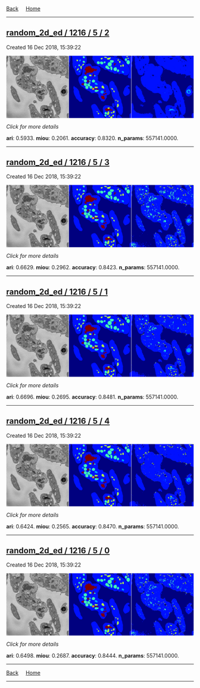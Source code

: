 
[Back](..)&nbsp;&nbsp;&nbsp;&nbsp;&nbsp;[Home](https://leapmanlab.github.io/snapshots)

---

<div class="summary"><a href="2"><h2>random_2d_ed / 1216 / 5 / 2</h2></a><p>Created 16 Dec 2018, 15:39:22
</p><a href="2"><img src="2/media/summary.png" align="center"></a><p>
<i>Click for more details</i>
</p></div>

**ari**: 0.5933. **miou**: 0.2061. **accuracy**: 0.8320. **n_params**: 557141.0000. 

---

<div class="summary"><a href="3"><h2>random_2d_ed / 1216 / 5 / 3</h2></a><p>Created 16 Dec 2018, 15:39:22
</p><a href="3"><img src="3/media/summary.png" align="center"></a><p>
<i>Click for more details</i>
</p></div>

**ari**: 0.6629. **miou**: 0.2962. **accuracy**: 0.8423. **n_params**: 557141.0000. 

---

<div class="summary"><a href="1"><h2>random_2d_ed / 1216 / 5 / 1</h2></a><p>Created 16 Dec 2018, 15:39:22
</p><a href="1"><img src="1/media/summary.png" align="center"></a><p>
<i>Click for more details</i>
</p></div>

**ari**: 0.6696. **miou**: 0.2695. **accuracy**: 0.8481. **n_params**: 557141.0000. 

---

<div class="summary"><a href="4"><h2>random_2d_ed / 1216 / 5 / 4</h2></a><p>Created 16 Dec 2018, 15:39:22
</p><a href="4"><img src="4/media/summary.png" align="center"></a><p>
<i>Click for more details</i>
</p></div>

**ari**: 0.6424. **miou**: 0.2565. **accuracy**: 0.8470. **n_params**: 557141.0000. 

---

<div class="summary"><a href="0"><h2>random_2d_ed / 1216 / 5 / 0</h2></a><p>Created 16 Dec 2018, 15:39:22
</p><a href="0"><img src="0/media/summary.png" align="center"></a><p>
<i>Click for more details</i>
</p></div>

**ari**: 0.6498. **miou**: 0.2687. **accuracy**: 0.8444. **n_params**: 557141.0000. 

---

[Back](..)&nbsp;&nbsp;&nbsp;&nbsp;&nbsp;[Home](https://leapmanlab.github.io/snapshots)

---